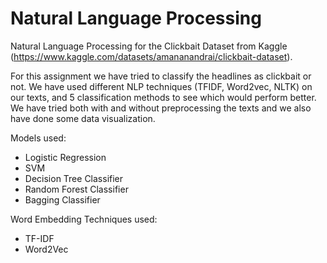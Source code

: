 # Natural Language Processing

Natural Language Processing for the Clickbait Dataset from Kaggle (https://www.kaggle.com/datasets/amananandrai/clickbait-dataset).

For this assignment we have tried to classify the headlines as clickbait or not. We have used different NLP techniques (TFIDF, Word2vec, NLTK)  on our texts, and 5 classification methods to see which would perform better. We have tried both with and without preprocessing the texts and we also have done some data visualization.

Models used:
- Logistic Regression
- SVM
- Decision Tree Classifier
- Random Forest Classifier
- Bagging Classifier

Word Embedding Techniques used:
- TF-IDF
- Word2Vec





